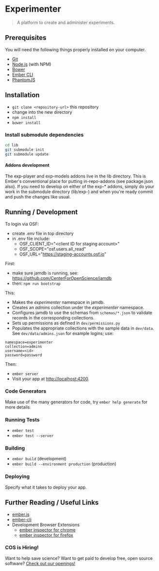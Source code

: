 # Experimenter

> A platform to create and administer experiments.

## Prerequisites

You will need the following things properly installed on your computer.

* [Git](http://git-scm.com/)
* [Node.js](http://nodejs.org/) (with NPM)
* [Bower](http://bower.io/)
* [Ember CLI](http://www.ember-cli.com/)
* [PhantomJS](http://phantomjs.org/)

## Installation

* `git clone <repository-url>` this repository
* change into the new directory
* `npm install`
* `bower install`

### Install submodule dependencies

```bash
cd lib
git submodule init
git submodule update
```

#### Addons development

The exp-player and exp-models addons live in the lib directory. This is Ember's conventional place
for putting in-repo-addons (see package.json also). If you need to develop on either of the exp-*
addons, simply do your work in the submodule directory (lib/exp-<name>) and when you're ready commit
and push the changes like usual.


## Running / Development

To login via OSF:
* create .env file in top directory
* in .env file include:
  * OSF_CLIENT_ID="\<client ID for staging account\>"
  * OSF_SCOPE="osf.users.all_read"
  * OSF_URL="https://staging-accounts.osf.io"

First:
* make sure jamdb is running, see: https://github.com/CenterForOpenScience/jamdb
* then: `npm run bootstrap`

This:
- Makes the _experimenter_ namespace in jamdb.
- Creates an _admins_ collection under the _experimenter_ namespace.
- Configures jamdb to use the schemas from `schemas/*.json` to validate records in the corresponding collections.
- Sets up permissions as defined in `dev/permissions.py`
- Populates the appropriate collections with the sample data in `dev/data`. See `dev/data/admins.json` for example logins; use:
```
namespace=experimenter
collection=admins
username=<id>
password=password
```

Then:
* `ember server`
* Visit your app at [http://localhost:4200](http://localhost:4200).

### Code Generators

Make use of the many generators for code, try `ember help generate` for more details

### Running Tests

* `ember test`
* `ember test --server`

### Building

* `ember build` (development)
* `ember build --environment production` (production)

### Deploying

Specify what it takes to deploy your app.

## Further Reading / Useful Links

* [ember.js](http://emberjs.com/)
* [ember-cli](http://www.ember-cli.com/)
* Development Browser Extensions
  * [ember inspector for chrome](https://chrome.google.com/webstore/detail/ember-inspector/bmdblncegkenkacieihfhpjfppoconhi)
  * [ember inspector for firefox](https://addons.mozilla.org/en-US/firefox/addon/ember-inspector/)

### COS is Hiring!

Want to help save science? Want to get paid to develop free, open source software? [Check out our openings!](http://cos.io/jobs) 

